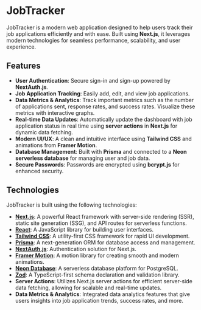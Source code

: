 # JobTracker

JobTracker is a modern web application designed to help users track their job applications efficiently and with ease. Built using **Next.js**, it leverages modern technologies for seamless performance, scalability, and user experience.

## Features

- **User Authentication**: Secure sign-in and sign-up powered by **NextAuth.js**.
- **Job Application Tracking**: Easily add, edit, and view job applications.
- **Data Metrics & Analytics**: Track important metrics such as the number of applications sent, response rates, and success rates. Visualize these metrics with interactive graphs.
- **Real-time Data Updates**: Automatically update the dashboard with job application status in real time using **server actions** in **Next.js** for dynamic data fetching.
- **Modern UI/UX**: A clean and intuitive interface using **Tailwind CSS** and animations from **Framer Motion**.
- **Database Management**: Built with **Prisma** and connected to a **Neon serverless database** for managing user and job data.
- **Secure Passwords**: Passwords are encrypted using **bcrypt.js** for enhanced security.

## Technologies

JobTracker is built using the following technologies:

- **[Next.js](https://nextjs.org/)**: A powerful React framework with server-side rendering (SSR), static site generation (SSG), and API routes for serverless functions.
- **[React](https://reactjs.org/)**: A JavaScript library for building user interfaces.
- **[Tailwind CSS](https://tailwindcss.com/)**: A utility-first CSS framework for rapid UI development.
- **[Prisma](https://www.prisma.io/)**: A next-generation ORM for database access and management.
- **[NextAuth.js](https://next-auth.js.org/)**: Authentication solution for Next.js.
- **[Framer Motion](https://www.framer.com/motion/)**: A motion library for creating smooth and modern animations.
- **[Neon Database](https://neon.tech/)**: A serverless database platform for PostgreSQL.
- **[Zod](https://github.com/colinhacks/zod)**: A TypeScript-first schema declaration and validation library.
- **Server Actions**: Utilizes Next.js server actions for efficient server-side data fetching, allowing for scalable and real-time updates.
- **Data Metrics & Analytics**: Integrated data analytics features that give users insights into job application trends, success rates, and more.
